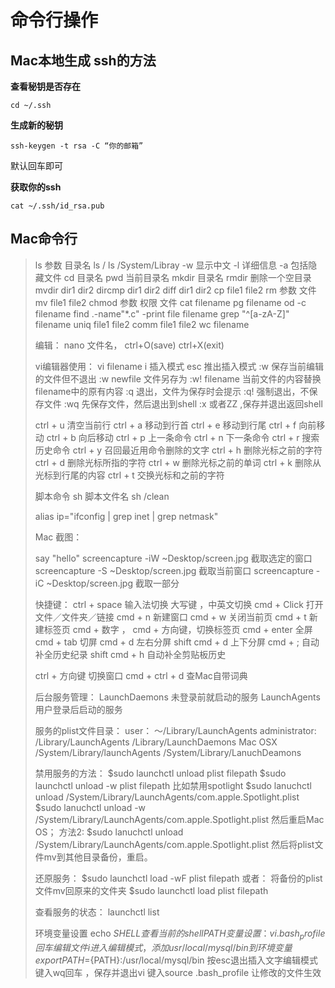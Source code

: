 # 命令行操作

## Mac本地生成 ssh的方法

**查看秘钥是否存在**

```
cd ~/.ssh
```

**生成新的秘钥**

```
ssh-keygen -t rsa -C “你的邮箱”
```

默认回车即可

**获取你的ssh**

```
cat ~/.ssh/id_rsa.pub
```



## Mac命令行

> ls 参数 目录名
> ls /
> ls /System/Libray
> -w 显示中文 -l 详细信息 -a 包括隐藏文件
> cd 目录名
> pwd 当前目录名
> mkdir 目录名
> rmdir 删除一个空目录
> mvdir dir1 dir2
> dircmp dir1 dir2
> diff dir1 dir2
> cp file1 file2
> rm 参数 文件
> mv file1 file2
> chmod 参数 权限 文件
> cat filename
> pg filename
> od -c filename
> find .-name"*.c" -print
> file filename
> grep "^[a-zA-Z]" filename
> uniq file1 file2
> comm file1 file2
> wc filename
>
>  
>
> 编辑：
> nano 文件名， ctrl+O(save) ctrl+X(exit)
>
> vi编辑器使用：
> vi filename
> i 插入模式
> esc 推出插入模式
> :w 保存当前编辑的文件但不退出
> :w newfile 文件另存为
> :w! filename 当前文件的内容替换filename中的原有内容
> :q 退出，文件为保存时会提示
> :q! 强制退出，不保存文件
> :wq 先保存文件，然后退出到shell
> :x 或者ZZ ,保存并退出返回shell
>
> ctrl + u 清空当前行
> ctrl + a 移动到行首
> ctrl + e 移动到行尾
> ctrl + f 向前移动
> ctrl + b 向后移动
> ctrl + p 上一条命令
> ctrl + n 下一条命令
> ctrl + r 搜索历史命令
> ctrl + y 召回最近用命令删除的文字
> ctrl + h 删除光标之前的字符
> ctrl + d 删除光标所指的字符
> ctrl + w 删除光标之前的单词
> ctrl + k 删除从光标到行尾的内容
> ctrl + t 交换光标和之前的字符
>
>  
>
> 
> 脚本命令
> sh 脚本文件名
> sh /clean
>
> alias ip="ifconfig | grep inet | grep netmask"
>
> Mac
> 截图：
>
> say "hello"
> screencapture -iW ~Desktop/screen.jpg 截取选定的窗口
> screencapture -S ~Desktop/screen.jpg 截取当前窗口
> screencapture -iC ~Desktop/screen.jpg 截取一部分
>
> 快捷键：
> ctrl + space 输入法切换
> 大写键 ，中英文切换
> cmd + Click 打开文件／文件夹／链接
> cmd + n 新建窗口
> cmd + w 关闭当前页
> cmd + t 新建标签页
> cmd + 数字 ， cmd + 方向键，切换标签页
> cmd + enter 全屏
> cmd + tab 切屏
> cmd + d 左右分屏
> shift cmd + d 上下分屏
> cmd + ; 自动补全历史纪录
> shift cmd + h 自动补全剪贴板历史
>
> ctrl + 方向键 切换窗口
> cmd + ctrl + d 查Mac自带词典
>
> 
> 后台服务管理：
> LaunchDaemons 未登录前就启动的服务
> LaunchAgents 用户登录后启动的服务
>
> 服务的plist文件目录：
> user：
> ～/Library/LaunchAgents
> administrator:
> /Library/LaunchAgents
> /Library/LaunchDaemons
> Mac OSX
> /System/Library/launchAgents
> /System/Library/LanuchDeamons
>
> 禁用服务的方法：
> $sudo launchctl unload plist filepath
> $sudo launchctl unload -w plist filepath
> 比如禁用spotlight
> $sudo lanuchctl unload /System/Library/LaunchAgents/com.apple.Spotlight.plist
> $sudo lanuchctl unload -w /System/Library/LaunchAgents/com.apple.Spotlight.plist
> 然后重启Mac OS；
> 方法2:
> $sudo lanuchctl unload /System/Library/LaunchAgents/com.apple.Spotlight.plist
> 然后将plist文件mv到其他目录备份，重启。
>
> 还原服务：
> $sudo launchctl load -wF plist filepath
> 或者：
> 将备份的plist文件mv回原来的文件夹
> $sudo launchctl load plist filepath
>
> 查看服务的状态：
> launchctl list
>
> 环境变量设置
> echo $SHELL 查看当前的shell
> PATH变量设置：
> vi .bash_profile 回车 编辑文件
> i进入编辑模式，添加usr/local/mysql/bin到环境变量
> export PATH=${PATH}:/usr/local/mysql/bin
> 按esc退出插入文字编辑模式
> 键入wq回车 ，保存并退出vi
> 键入source .bash_profile 让修改的文件生效

